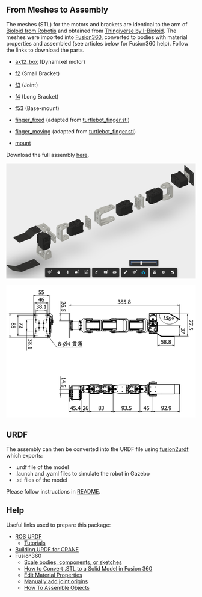 ## From Meshes to Assembly

The meshes (STL) for the motors and brackets are identical to the arm of [Bioloid from Robotis](http://www.robotis.us/robotis-premium/) and obtained from [Thingiverse by I-Bioloid](https://www.thingiverse.com/thing:5192). The meshes were imported into [Fusion360](https://www.autodesk.co.jp/products/fusion-360/free-trial), converted to bodies with material properties and assembled (see articles below for Fusion360 help). Follow the links to download the parts.

- [ax12_box](https://a360.co/2TzhdAB)	(Dynamixel motor)
- [f2](https://a360.co/2TyXVvk)			(Small Bracket)
- [f3](https://a360.co/2TuXKRx)			(Joint)
- [f4](https://a360.co/2F7QFTK)			(Long Bracket)
- [f53](https://a360.co/2CSsNRU)			(Base-mount)

- [finger_fixed](https://a360.co/2Fcc2U7)	(adapted from [turtlebot_finger.stl](https://github.com/turtlebot/turtlebot_arm/blob/kinetic-devel/turtlebot_arm_description/meshes/turtlebot_finger.stl))
- [finger_moving](https://a360.co/2TAqfgN) (adapted from [turtlebot_finger.stl](https://github.com/turtlebot/turtlebot_arm/blob/kinetic-devel/turtlebot_arm_description/meshes/turtlebot_finger.stl))
- [mount](https://a360.co/2CUiuwK)

Download the full assembly [here](https://a360.co/2FbPt1S).

![](imgs/fusion360_crane.png)

![](imgs/dimensions.png)



## URDF

The assembly can then be converted into the URDF file using [fusion2urdf](https://github.com/syuntoku14/fusion2urdf) which exports:

- .urdf file of the model
- .launch and .yaml files to simulate the robot in Gazebo
- .stl files of the model

Please follow instructions in [README](https://github.com/syuntoku14/fusion2urdf/blob/master/README.md).



## Help

Useful links used to prepare this package:

- [ROS URDF](http://wiki.ros.org/urdf)
  - [Tutorials](http://wiki.ros.org/urdf/Tutorials)
- [Building URDF for CRANE](https://www.rt-shop.jp/blog/archives/6711)
- Fusion360
  - [Scale bodies, components, or sketches](http://help.autodesk.com/view/fusion360/ENU/?guid=GUID-D3F6F79B-1498-48B3-B98C-7D57B620005A)
  - [How to Convert .STL to a Solid Model in Fusion 360](https://www.youtube.com/watch?v=m5v8JO7pEAk)
  - [Edit Material Properties](https://knowledge.autodesk.com/support/fusion-360/getting-started/caas/screencast/Main/Details/981d62b6-30b1-46da-92f4-6693c68bffcf.html)
  - [Manually add joint origins](http://help.autodesk.com/view/fusion360/ENU/?guid=GUID-D1A77DB8-8E42-4BEA-82DA-F51B39635DC0)
  - [How To Assemble Objects](https://www.youtube.com/watch?v=QGHevlSjLQU)

